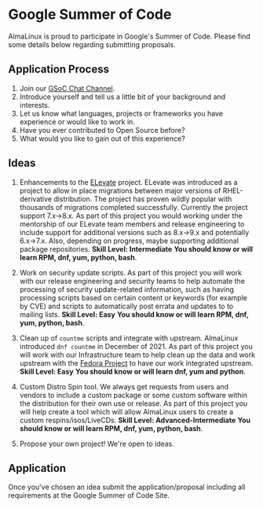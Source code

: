 # Google Summer of Code

AlmaLinux is proud to participate in Google's Summer of Code. Please find some details below regarding submitting proposals.

## Application Process

1. Join our [GSoC Chat Channel](https://chat.almalinux.org/almalinux/channels/gsoc).
2. Introduce yourself and tell us a little bit of your background and interests.
3. Let us know what languages, projects or frameworks you have experience or would like to work in.
4. Have you ever contributed to Open Source before?
5. What would you like to gain out of this experience?

## Ideas

1. Enhancements to the [ELevate](https://almalinux.org/elevate) project. ELevate was introduced as a project to allow in place migrations between major versions of RHEL-derivative distribution. The project has proven wildly popular with thousands of migrations completed successfully. Currently the project support 7.x->8.x. As part of this project you would working under the mentorship of our ELevate team members and release engineering to include support for additional versions such as 8.x->9.x and potentially 6.x->7.x. Also, depending on progress, maybe supporting additional package repositories. **Skill Level: Intermediate** **You should know or will learn RPM, dnf, yum, python, bash**.

2. Work on security update scripts. As part of this project you will work with our release engineering and security teams to help automate the processing of security update-related information, such as having processing scripts based on certain content or keywords (for example by CVE) and scripts to automatically post errata and updates to to mailing lists. **Skill Level: Easy** **You should know or will learn RPM, dnf, yum, python, bash**.

3. Clean up of `countme` scripts and integrate with upstream. AlmaLinux introduced `dnf countme` in December of 2021. As part of this project you will work with our Infrastructure team to help clean up the data and work upstream with the [Fedora Project](https://fedoraproject.org) to have our work integrated upstream. **Skill Level: Easy** **You should know or will learn dnf, yum and python**.

4. Custom Distro Spin tool. We always get requests from users and vendors to include a custom package or some custom software within the distribution for their own use or release. As part of this project you will help create a tool which will allow AlmaLinux users to create a custom respins/isos/LiveCDs. **Skill Level: Advanced-Intermediate** **You should know or will learn RPM, dnf, yum, python, bash**.

5. Propose your own project! We're open to ideas.

## Application

Once you've chosen an idea submit the application/proposal including all requirements at the Google Summer of Code Site.
